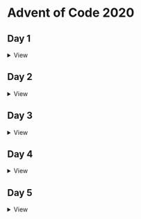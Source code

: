 # Advent of Code 2020

## Day 1
<details><summary>View</summary>

</details>

## Day 2
<details><summary>View</summary>

### Part 1
<details><summary>Code</summary>
{% highlight python %}
import itertools
import pathlib
import re
import sys
from dataclasses import dataclass
from typing import List, NewType, Optional, Tuple

import pydantic
from rich import print


class PasswordPolicy(pydantic.BaseModel):
    occurence_min: int
    occurence_max: int
    character: str = pydantic.Field(max_length=1)


Password = NewType("Password", str)


def solve(puzzle_input: List[Tuple[PasswordPolicy, Password]]) -> int:
    counter_valid = 0
    for policy, password in puzzle_input:
        occurences_in_password = len(re.findall(policy.character, password))
        if (
            occurences_in_password >= policy.occurence_min
            and occurences_in_password <= policy.occurence_max
        ):
            counter_valid += 1
        else:
            print(
                f"[bold red]Invalid[/bold red] password: [bold blue]{password}[/bold blue]\n"
                f"[bold red]{occurences_in_password}[/bold red] is outside of "
                f"[{policy.occurence_min},{policy.occurence_max}]\n"
            )
    return counter_valid


def parse_line(line: str) -> Optional[Tuple[PasswordPolicy, Password]]:
    REGEX_PATTERN = r"(\d+)-(\d+) (\D): (\D+)\n"
    match = re.match(REGEX_PATTERN, line)
    if match is None:
        return None
    policy = PasswordPolicy(
        occurence_min=match.group(1),
        occurence_max=match.group(2),
        character=match.group(3),
    )
    password = Password(match.group(4))
    return (policy, password)


def parse_input(
    input_lines: List[str],
) -> List[Tuple[PasswordPolicy, Password]]:
    puzzle_input = []
    for line in input_lines:
        result = parse_line(line)
        if result is not None:
            puzzle_input.append(result)
    return puzzle_input


if __name__ == "__main__":
    input_file = pathlib.Path(".") / sys.argv[1]
    with open(input_file) as open_file:
        puzzle_input = parse_input(open_file.readlines())
    solution = solve(puzzle_input)
    print(f"The solution to this puzzle is [bold green]{solution}")
{% endhighlight %}
</details>

### Part 2
<details><summary>Code</summary>
{% highlight python %}
import itertools
import pathlib
import re
import sys
from dataclasses import dataclass
from typing import List, NewType, Optional, Tuple

import pydantic
from rich import print


class PasswordPolicy(pydantic.BaseModel):
    position_first: int
    position_second: int
    character: str = pydantic.Field(max_length=1)


Password = NewType("Password", str)


def solve(puzzle_input: List[Tuple[PasswordPolicy, Password]]) -> int:
    counter_valid = 0
    for policy, password in puzzle_input:
        char_in_first_position = (
            policy.character == password[policy.position_first - 1]
        )
        char_in_second_position = (
            policy.character == password[policy.position_second - 1]
        )
        if char_in_first_position != char_in_second_position:
            counter_valid += 1
        else:
            print(
                f"[bold red]Invalid[/bold red] password: [bold blue]{password}[/bold blue]\n"
                f"[bold red]{policy.character}[/bold red] searched in either position {policy.position_first} or {policy.position_second}\n"
                f"Position {policy.position_first}: [bold red]{password[policy.position_first - 1]}[/bold red]\n"
                f"Position {policy.position_second}: [bold red]{password[policy.position_second - 1]}[/bold red]\n"
            )
    return counter_valid


def parse_line(line: str) -> Optional[Tuple[PasswordPolicy, Password]]:
    REGEX_PATTERN = r"(\d+)-(\d+) (\D): (\D+)\n"
    match = re.match(REGEX_PATTERN, line)
    if match is None:
        return None
    policy = PasswordPolicy(
        position_first=match.group(1),
        position_second=match.group(2),
        character=match.group(3),
    )
    password = Password(match.group(4))
    return (policy, password)


def parse_input(
    input_lines: List[str],
) -> List[Tuple[PasswordPolicy, Password]]:
    puzzle_input = []
    for line in input_lines:
        result = parse_line(line)
        if result is not None:
            puzzle_input.append(result)
    return puzzle_input


if __name__ == "__main__":
    input_file = pathlib.Path(".") / sys.argv[1]
    with open(input_file) as open_file:
        puzzle_input = parse_input(open_file.readlines())
    solution = solve(puzzle_input)
    print(f"The solution to this puzzle is [bold green]{solution}")
{% endhighlight %}
</details>

</details>

## Day 3
<details><summary>View</summary>

### Part 1
<details><summary>Code</summary>
{% highlight python %}
import math
import pathlib
import sys
from dataclasses import dataclass
from typing import List, Set

import numpy as np  # type: ignore
from rich import print


@dataclass(frozen=True)
class Position:
    x: int
    y: int


@dataclass
class Field:
    width: int
    height: int
    trees: Set[Position]


def solve(field: Field, step_x=3, step_y=1) -> int:
    # get positions traveled
    steps_to_bottom = field.height // step_y
    positions_traveled = {
        Position(x=x, y=y)
        for x, y in zip(
            np.arange(0, steps_to_bottom * step_x, step_x),
            np.arange(0, steps_to_bottom * step_y, step_y),
        )
    }

    # get all positions of relevant trees
    width_traveled = steps_to_bottom * step_x
    fields_needed = math.ceil(width_traveled / field.width)
    trees_full = {
        Position(x=tree.x + n_field * field.width, y=tree.y)
        for tree in field.trees
        for n_field in range(0, fields_needed)
    }

    # intersection
    count_trees_passed = len(positions_traveled.intersection(trees_full))
    return count_trees_passed


def parse_input(
    input_lines: List[str],
) -> Field:
    trees = {
        Position(x=x, y=y)
        for y, line in enumerate(input_lines)
        for x, char in enumerate(line)
        if char == "#"
    }
    height = len(input_lines)
    width = len(input_lines[0])
    return Field(width=width, height=height, trees=trees)


if __name__ == "__main__":
    input_file = pathlib.Path(".") / sys.argv[1]
    with open(input_file) as open_file:
        puzzle_input = parse_input(open_file.read().splitlines())
    solution = solve(puzzle_input)
    print(
        f"I encounter [bold green]{solution}[/bold green] trees "
        "following a slope of right 3 and down 1."
    )

{% endhighlight %}
</details>

### Part 2
<details><summary>Code</summary>
{% highlight python %}
import math
import pathlib
import sys
from dataclasses import dataclass
from typing import List, Set, Tuple

import numpy as np  # type: ignore
from rich import print


@dataclass(frozen=True)
class Position:
    x: int
    y: int


@dataclass
class Field:
    width: int
    height: int
    trees: Set[Position]


def count_trees_for_slope(field: Field, step_x=3, step_y=1) -> int:
    # get positions traveled
    steps_to_bottom = field.height // step_y
    positions_traveled = {
        Position(x=x, y=y)
        for x, y in zip(
            np.arange(0, steps_to_bottom * step_x, step_x),
            np.arange(0, steps_to_bottom * step_y, step_y),
        )
    }

    # get all positions of relevant trees
    width_traveled = steps_to_bottom * step_x
    fields_needed = math.ceil(width_traveled / field.width)
    trees_full = {
        Position(x=tree.x + n_field * field.width, y=tree.y)
        for tree in field.trees
        for n_field in range(0, fields_needed)
    }

    # intersection
    count_trees_passed = len(positions_traveled.intersection(trees_full))
    return count_trees_passed


def solve(
    field: Field,
    slopes: List[Tuple[int, int]] = [(1, 1), (3, 1), (5, 1), (7, 1), (1, 2)],
):
    solution = 1
    for slope in slopes:
        count_trees = count_trees_for_slope(
            field, step_x=slope[0], step_y=slope[1]
        )
        solution *= count_trees
        print(
            f"Found [bold green]{count_trees}[/bold green] trees for the slope"
            f" ({slope[0]} right, {slope[1]} down)."
        )
    return solution


def parse_input(
    input_lines: List[str],
) -> Field:
    trees = {
        Position(x=x, y=y)
        for y, line in enumerate(input_lines)
        for x, char in enumerate(line)
        if char == "#"
    }
    height = len(input_lines)
    width = len(input_lines[0])
    return Field(width=width, height=height, trees=trees)


if __name__ == "__main__":
    input_file = pathlib.Path(".") / sys.argv[1]
    with open(input_file) as open_file:
        puzzle_input = parse_input(open_file.read().splitlines())
    solution = solve(puzzle_input)
    print(
        f"Multiplication of the number of trees encountered along the "
        f"different slopes, results in [bold green]{solution}[/bold green]."
    )

{% endhighlight %}
</details>

</details>

## Day 4
<details><summary>View</summary>

### Part 1
<details><summary>Code</summary>
{% highlight python %}
import logging
import pathlib
import re
from typing import Dict, List, Optional

import click
import pydantic
from rich import print
from rich.logging import RichHandler


class Passport(pydantic.BaseModel):
    byr: str  # (Birth Year)
    iyr: int  # (Issue Year)
    eyr: int  # (Expiration Year)
    hgt: str  # (Height)
    hcl: str  # (Hair Color)
    ecl: str  # (Eye Color)
    pid: str  # (Passport ID)
    cid: Optional[str] = None  # (Country ID)


def solve(input_passports: List[Dict]) -> int:
    count_valid_passports = 0
    for passport in input_passports:
        try:
            Passport.parse_obj(passport)
            count_valid_passports += 1
        except Exception as e:
            logging.debug(e)

    return count_valid_passports


def parse_input(
    input_lines: List[str],
) -> List[Dict]:
    PASSPORT_PATTERN = r"(\w+):(#?\w+)"
    passports: List[Dict] = []
    passport: Dict = {}
    for line in input_lines:
        matches = re.findall(PASSPORT_PATTERN, line)
        if not matches:
            passports.append(passport)
            passport = {}
            continue

        passport_entries = {match[0]: match[1] for match in matches}
        passport.update(passport_entries)
    passports.append(passport)  # add last entry
    return passports


@click.command()
@click.argument("input_filename", type=str)
@click.option("--debug", type=bool, default=False, is_flag=True)
def cli(input_filename, debug):
    level = logging.DEBUG if debug else logging.INFO
    logging.basicConfig(level=level, handlers=[RichHandler()])
    input_file = pathlib.Path(".") / input_filename
    with open(input_file) as open_file:
        puzzle_input = parse_input(open_file.read().splitlines())
    solution = solve(puzzle_input)
    print(f"[bold green]{solution}[/bold green] of the passports are valid.")


if __name__ == "__main__":
    cli()

{% endhighlight %}
</details>

### Part 2
<details><summary>Code</summary>
{% highlight python %}
import logging
import pathlib
import re
from typing import Dict, List, Optional

import click
import pydantic
from rich import print
from rich.logging import RichHandler

HEIGHT_REGEX = r"^(\d+)(cm|in)$"
HEIGHT_BOUNDS = {"cm": (150, 193), "in": (59, 76)}
HAIR_REGEX = r"^#[0-9a-f]{6}$"
EYE_COLORS = ("amb", "blu", "brn", "gry", "grn", "hzl", "oth")
PID_REGEX = r"^\d{9}$"


class Passport(pydantic.BaseModel):
    byr: int = pydantic.Field(ge=1920, le=2002)  # (Birth Year)
    iyr: int = pydantic.Field(ge=2010, le=2020)  # (Issue Year)
    eyr: int = pydantic.Field(ge=2020, le=2030)  # (Expiration Year)
    hgt: str = pydantic.Field(regex=HEIGHT_REGEX)  # (Height)
    hcl: str = pydantic.Field(regex=HAIR_REGEX)  # (Hair Color)
    ecl: str  # (Eye Color)
    pid: str = pydantic.Field(regex=PID_REGEX)  # (Passport ID)
    cid: Optional[str] = None  # (Country ID)

    @pydantic.validator("hgt")
    def check_height_values(cls, v):
        match = re.match(HEIGHT_REGEX, v)
        value, unit = match.group(1), match.group(2)
        if (int(value) >= HEIGHT_BOUNDS[unit][0]) and (
            int(value) <= HEIGHT_BOUNDS[unit][1]
        ):
            return v

        raise ValueError("Height {v} is invalid.")

    @pydantic.validator("ecl")
    def check_allowed_values(cls, v):
        if v in EYE_COLORS:
            return v
        raise ValueError("Eye color {v} is invalid.")


def solve(input_passports: List[Dict]) -> int:
    count_valid_passports = 0
    for passport in input_passports:
        print(passport)
        try:
            Passport.parse_obj(passport)
            count_valid_passports += 1
            print("Count increment +1")
        except Exception as e:
            logging.debug(e)

    return count_valid_passports


def parse_input(
    input_lines: List[str],
) -> List[Dict]:
    PASSPORT_PATTERN = r"(\w+):(#?\w+)"
    passports: List[Dict] = []
    passport: Dict = {}
    for line in input_lines:
        matches = re.findall(PASSPORT_PATTERN, line)
        if not matches:
            passports.append(passport)
            passport = {}
            continue

        passport_entries = {match[0]: match[1] for match in matches}
        passport.update(passport_entries)
    passports.append(passport)  # add last entry
    return passports


@click.command()
@click.argument("input_filename", type=str)
@click.option("--debug", type=bool, default=False, is_flag=True)
def cli(input_filename, debug):
    level = logging.DEBUG if debug else logging.INFO
    logging.basicConfig(level=level, handlers=[RichHandler()])
    input_file = pathlib.Path(".") / input_filename
    with open(input_file) as open_file:
        puzzle_input = parse_input(open_file.read().splitlines())
    solution = solve(puzzle_input)
    print(f"[bold green]{solution}[/bold green] of the passports are valid.")


if __name__ == "__main__":
    cli()

{% endhighlight %}
</details>

</details>

## Day 5
<details><summary>View</summary>

### Part 1
<details><summary>Code</summary>
{% highlight python %}
import logging
import pathlib
import re
from dataclasses import dataclass
from typing import List

import click
from rich import print
from rich.logging import RichHandler

row_to_binary = {"F": "0", "B": "1"}
col_to_binary = {"L": "0", "R": "1"}


@dataclass
class BoardingPass:
    row: int
    col: int
    id: int

    @classmethod
    def create_from_code(cls, code: str):
        REGEX_SEAT = r"^([FB]{7})([LR]{3})$"
        match = re.match(REGEX_SEAT, code)
        if match is None:
            raise ValueError(f"Code {code} does not have the required format")

        row_binary = "".join(map(row_to_binary.get, match.group(1)))
        col_binary = "".join(map(col_to_binary.get, match.group(2)))
        row = int(row_binary, 2)
        col = int(col_binary, 2)
        id = row * 8 + col
        return cls(row=row, col=col, id=id)


def solve(boarding_passes: List[BoardingPass]) -> int:
    return max([boarding_pass.id for boarding_pass in boarding_passes])


def parse_input(
    input_lines: List[str],
) -> List[BoardingPass]:
    boarding_passes = [
        BoardingPass.create_from_code(line) for line in input_lines
    ]
    return boarding_passes


@click.command()
@click.argument("input_filename", type=str)
@click.option("--debug", type=bool, default=False, is_flag=True)
def cli(input_filename, debug):
    level = logging.DEBUG if debug else logging.INFO
    logging.basicConfig(level=level, handlers=[RichHandler()])
    input_file = pathlib.Path(".") / input_filename
    with open(input_file) as open_file:
        puzzle_input = parse_input(open_file.read().splitlines())
    solution = solve(puzzle_input)
    print(
        "Highest seat ID on a boarding pass is "
        f"[bold green]{solution}[/bold green]."
    )


if __name__ == "__main__":
    cli()

{% endhighlight %}
</details>

### Part 2
<details><summary>Code</summary>
{% highlight python %}
import logging
import pathlib
import re
from dataclasses import dataclass
from typing import List, Optional

import click
from rich import print
from rich.logging import RichHandler

row_to_binary = {"F": "0", "B": "1"}
col_to_binary = {"L": "0", "R": "1"}


@dataclass
class BoardingPass:
    row: int
    col: int
    id: int

    @classmethod
    def create_from_code(cls, code: str):
        REGEX_SEAT = r"^([FB]{7})([LR]{3})$"
        match = re.match(REGEX_SEAT, code)
        if match is None:
            raise ValueError(f"Code {code} does not have the required format")
        row_binary = "".join(map(row_to_binary.get, match.group(1)))
        col_binary = "".join(map(col_to_binary.get, match.group(2)))
        row = int(row_binary, 2)
        col = int(col_binary, 2)
        id = row * 8 + col
        return cls(row=row, col=col, id=id)


def solve(boarding_passes: List[BoardingPass]) -> Optional[int]:
    seat_ids = {boarding_pass.id for boarding_pass in boarding_passes}
    for seat_id in range(min(seat_ids), max(seat_ids)):
        if seat_id not in seat_ids:
            return seat_id
    return None


def parse_input(
    input_lines: List[str],
) -> List[BoardingPass]:
    boarding_passes = [
        BoardingPass.create_from_code(line) for line in input_lines
    ]
    return boarding_passes


@click.command()
@click.argument("input_filename", type=str)
@click.option("--debug", type=bool, default=False, is_flag=True)
def cli(input_filename, debug):
    level = logging.DEBUG if debug else logging.INFO
    logging.basicConfig(level=level, handlers=[RichHandler()])
    input_file = pathlib.Path(".") / input_filename
    with open(input_file) as open_file:
        puzzle_input = parse_input(open_file.read().splitlines())
    solution = solve(puzzle_input)
    print(f"My seat ID is [bold green]{solution}[/bold green].")


if __name__ == "__main__":
    cli()

{% endhighlight %}
</details>

</details>
